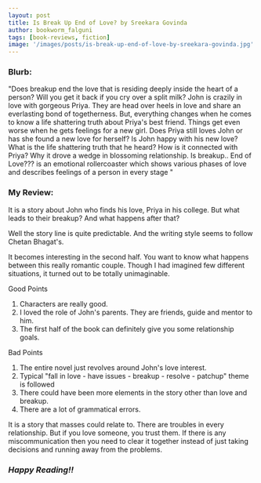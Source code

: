 ```yaml
---
layout: post
title: Is Break Up End of Love? by Sreekara Govinda
author: bookworm_falguni
tags: [book-reviews, fiction]
image: '/images/posts/is-break-up-end-of-love-by-sreekara-govinda.jpg'
---
```

### **Blurb:**
"Does breakup end the love that is residing deeply inside the heart of a person? Will you get it back if you cry over a split milk? John is crazily in love with gorgeous Priya. They are head over heels in love and share an everlasting bond of togetherness. But, everything changes when he comes to know a life shattering truth about Priya's best friend. Things get even worse when he gets feelings for a new girl. Does Priya still loves John or has she found a new love for herself? Is John happy with his new love? What is the life shattering truth that he heard? How is it connected with Priya? Why it drove a wedge in blossoming relationship. Is breakup.. End of Love??? is an emotional rollercoaster which shows various phases of love and describes feelings of a person in every stage "

### **My Review:**
It is a story about John who finds his love, Priya in his college. But what leads to their breakup? And what happens after that?

Well the story line is quite predictable. And the writing style seems to follow Chetan Bhagat's. 

It becomes interesting in the second half. You want to know what happens between this really romantic couple. Though I had imagined few different situations, it turned out to be totally unimaginable.

Good Points
1) Characters are really good.
2) I loved the role of John's parents. They are friends, guide and mentor to him.
3) The first half of the book can definitely give you some relationship goals.

Bad Points
1) The entire novel just revolves around John's love interest.
2) Typical "fall in love - have issues - breakup - resolve - patchup" theme is followed
3) There could have been more elements in the story other than love and breakup.
4) There are a lot of grammatical errors.

It is a story that masses could relate to. There are troubles in every relationship. But if you love someone, you trust them. If there is any miscommunication then you need to clear it together instead of just taking decisions and running away from the problems.

### ***Happy Reading!!***
